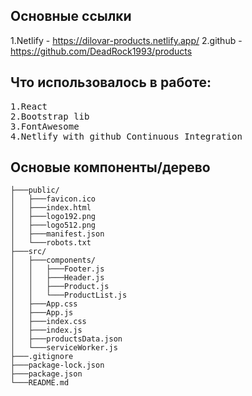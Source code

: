 ## Основные ссылки
1.Netlify - https://dilovar-products.netlify.app/
2.github - https://github.com/DeadRock1993/products

## Что использовалось в работе:
<pre>
1.React
2.Bootstrap lib
3.FontAwesome
4.Netlify with github Continuous Integration
</pre>
## Основые компоненты/дерево
```
├───public/
│   ├───favicon.ico
│   ├───index.html
│   ├───logo192.png
│   ├───logo512.png
│   ├───manifest.json
│   └───robots.txt
├───src/
│   ├───components/
│   │   ├───Footer.js
│   │   ├───Header.js
│   │   ├───Product.js
│   │   └───ProductList.js
│   ├───App.css
│   ├───App.js
│   ├───index.css
│   ├───index.js
│   ├───productsData.json
│   └───serviceWorker.js
├───.gitignore
├───package-lock.json
├───package.json
└───README.md
